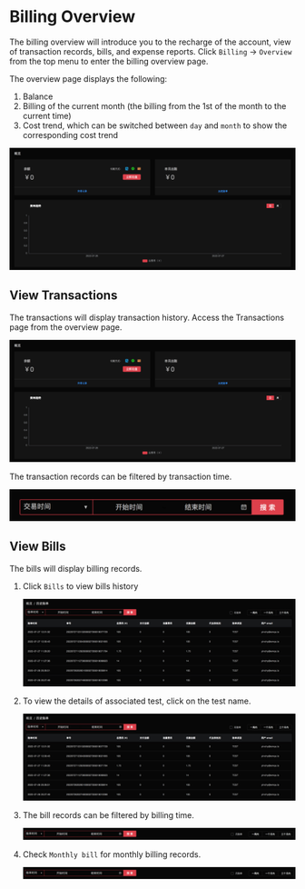 # Billing Overview

The billing overview will introduce you to the recharge of the account, view of transaction records, bills, and expense reports. Click  `Billing` -> `Overview` from the top menu to enter the billing overview page.

The overview page displays the following:

1. Balance
2. Billing of the current month (the billing from the 1st of the month to the current time)
3. Cost trend, which can be switched between  `day` and `month`  to show the corresponding cost trend

![billing_brief](../_assets/billing_brief.png)

## View Transactions

The transactions will display transaction history. Access the Transactions page from the overview page.

![transactions](../_assets/transactions.png)

The transaction records can be filtered by transaction time.

![transactions-query](../_assets/transactions_query.png)

## View Bills

The bills will display billing records. 

1. Click  `Bills`  to view bills history

   ![bills](../_assets/bills.png)

2. To view the details of associated test, click on the test name.

   ![bills-testrun](../_assets/bills_testrun.png)

3. The bill records can be filtered by billing time.

   ![bills-time-query](../_assets/bills_time_query.png)

4. Check  `Monthly bill` for monthly billing records.

   ![bills-month](../_assets/bills_month.png)
